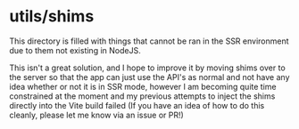 # utils/shims

This directory is filled with things that cannot be ran in the SSR environment due to them not existing in NodeJS.

This isn't a great solution, and I hope to improve it by moving shims over to the server so that the app can just use the API's as normal and not have any idea whether or not it is in SSR mode, however I am becoming quite time constrained at the moment and my previous attempts to inject the shims directly into the Vite build failed (If you have an idea of how to do this cleanly, please let me know via an issue or PR!)
